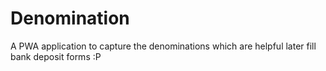 # Denomination
A PWA application to capture the denominations which are helpful later fill bank deposit forms :P
